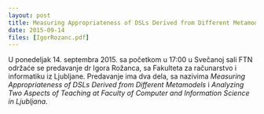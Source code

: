 ```yaml
---
layout: post
title: Measuring Appropriateness of DSLs Derived from Different Metamodels
date: 2015-09-14
files: [IgorRozanc.pdf]
---
```


U ponedeljak 14. septembra 2015. sa početkom u 17:00 u Svečanoj sali FTN održaće se predavanje dr Igora Rožanca, sa Fakulteta za računarstvo i informatiku iz Ljubljane. Predavanje ima dva dela, sa nazivima *Measuring Appropriateness of DSLs Derived from Different Metamodels* i *Analyzing Two Aspects of Teaching at Faculty of Computer and Information Science in Ljubljana*.